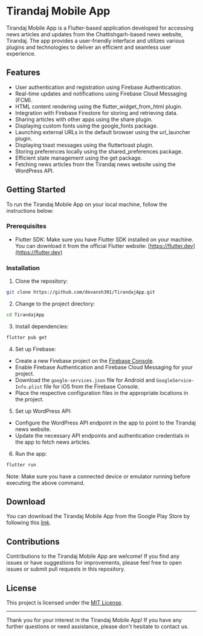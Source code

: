 # Tirandaj Mobile App

Tirandaj Mobile App is a Flutter-based application developed for accessing news articles and updates from the Chattishgarh-based news website, Tirandaj. The app provides a user-friendly interface and utilizes various plugins and technologies to deliver an efficient and seamless user experience.

## Features

- User authentication and registration using Firebase Authentication.
- Real-time updates and notifications using Firebase Cloud Messaging (FCM).
- HTML content rendering using the flutter_widget_from_html plugin.
- Integration with Firebase Firestore for storing and retrieving data.
- Sharing articles with other apps using the share plugin.
- Displaying custom fonts using the google_fonts package.
- Launching external URLs in the default browser using the url_launcher plugin.
- Displaying toast messages using the fluttertoast plugin.
- Storing preferences locally using the shared_preferences package.
- Efficient state management using the get package.
- Fetching news articles from the Tirandaj news website using the WordPress API.

## Getting Started

To run the Tirandaj Mobile App on your local machine, follow the instructions below:

### Prerequisites

- Flutter SDK: Make sure you have Flutter SDK installed on your machine. You can download it from the official Flutter website: [https://flutter.dev](https://flutter.dev)

### Installation

1. Clone the repository:

```bash
git clone https://github.com/devansh301/TirandajApp.git
```

2. Change to the project directory:

```bash
cd TirandajApp
```

3. Install dependencies:

```bash
flutter pub get
```

4. Set up Firebase:

- Create a new Firebase project on the [Firebase Console](https://console.firebase.google.com).
- Enable Firebase Authentication and Firebase Cloud Messaging for your project.
- Download the `google-services.json` file for Android and `GoogleService-Info.plist` file for iOS from the Firebase Console.
- Place the respective configuration files in the appropriate locations in the project.

5. Set up WordPress API:

- Configure the WordPress API endpoint in the app to point to the Tirandaj news website.
- Update the necessary API endpoints and authentication credentials in the app to fetch news articles.

6. Run the app:

```bash
flutter run
```

Note: Make sure you have a connected device or emulator running before executing the above command.


## Download

You can download the Tirandaj Mobile App from the Google Play Store by following this [link](https://play.google.com/store/apps/details?id=com.yourdomain.tirandaj).

## Contributions

Contributions to the Tirandaj Mobile App are welcome! If you find any issues or have suggestions for improvements, please feel free to open issues or submit pull requests in this repository.

## License

This project is licensed under the [MIT License](LICENSE).

---

Thank you for your interest in the Tirandaj Mobile App! If you have any further questions or need assistance, please don't hesitate to contact us.
